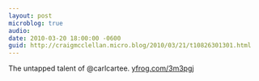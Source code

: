 ```yaml
---
layout: post
microblog: true
audio: 
date: 2010-03-20 18:00:00 -0600
guid: http://craigmcclellan.micro.blog/2010/03/21/t10826301301.html
---
```

The untapped talent of @carlcartee.  [yfrog.com/3m3pgj](http://yfrog.com/3m3pgj)
